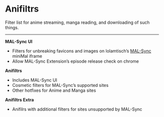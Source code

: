 # Anifiltrs
Filter list for anime streaming, manga reading, and downloading of such things.

-------------

**MAL-Sync UI**
* Filters for unbreaking favicons and images on lolamtisch’s [MAL-Sync](https://github.com/lolamtisch/MALSync) miniMal iframe
* Allow MAL-Sync Extension’s episode release check on chrome

**Anifiltrs**
* Includes MAL-Sync UI
* Cosmetic filters for MAL-Sync’s supported sites
* Other hotfixes for Anime and Manga sites

**Anifiltrs Extra**
* Anifilrs with additional filters for sites unsupported by MAL-Sync
